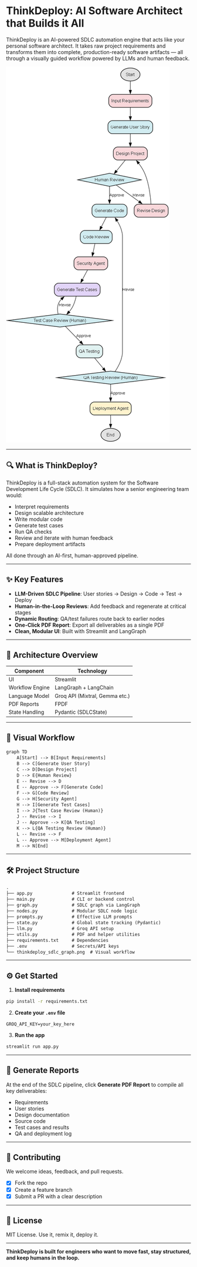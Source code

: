 # ThinkDeploy: AI Software Architect that Builds it All

ThinkDeploy is an AI-powered SDLC automation engine that acts like your personal software architect. It takes raw project requirements and transforms them into complete, production-ready software artifacts — all through a visually guided workflow powered by LLMs and human feedback.

![ThinkDeploy Workflow](thinkdeploy_sdlc_graph.png)

---

## 🔍 What is ThinkDeploy?

ThinkDeploy is a full-stack automation system for the Software Development Life Cycle (SDLC). It simulates how a senior engineering team would:

* Interpret requirements
* Design scalable architecture
* Write modular code
* Generate test cases
* Run QA checks
* Review and iterate with human feedback
* Prepare deployment artifacts

All done through an AI-first, human-approved pipeline.

---

## ✨ Key Features

* **LLM-Driven SDLC Pipeline**: User stories → Design → Code → Test → Deploy
* **Human-in-the-Loop Reviews**: Add feedback and regenerate at critical stages
* **Dynamic Routing**: QA/test failures route back to earlier nodes
* **One-Click PDF Report**: Export all deliverables as a single PDF
* **Clean, Modular UI**: Built with Streamlit and LangGraph

---

## 🧠 Architecture Overview

| Component       | Technology                     |
| --------------- | ------------------------------ |
| UI              | Streamlit                      |
| Workflow Engine | LangGraph + LangChain          |
| Language Model  | Groq API (Mixtral, Gemma etc.) |
| PDF Reports     | FPDF                           |
| State Handling  | Pydantic (SDLCState)           |

---

## 🔁 Visual Workflow

```mermaid
graph TD
    A[Start] --> B[Input Requirements]
    B --> C[Generate User Story]
    C --> D[Design Project]
    D --> E{Human Review}
    E -- Revise --> D
    E -- Approve --> F[Generate Code]
    F --> G[Code Review]
    G --> H[Security Agent]
    H --> I[Generate Test Cases]
    I --> J{Test Case Review (Human)}
    J -- Revise --> I
    J -- Approve --> K[QA Testing]
    K --> L{QA Testing Review (Human)}
    L -- Revise --> F
    L -- Approve --> M[Deployment Agent]
    M --> N[End]
```

---

## 🛠 Project Structure

```
.
├── app.py               # Streamlit frontend
├── main.py              # CLI or backend control
├── graph.py             # SDLC graph via LangGraph
├── nodes.py             # Modular SDLC node logic
├── prompts.py           # Effective LLM prompts
├── state.py             # Global state tracking (Pydantic)
├── llm.py               # Groq API setup
├── utils.py             # PDF and helper utilities
├── requirements.txt     # Dependencies
├── .env                 # Secrets/API keys
└── thinkdeploy_sdlc_graph.png  # Visual workflow
```

---

## ⚙️ Get Started

1. **Install requirements**

```bash
pip install -r requirements.txt
```

2. **Create your `.env` file**

```env
GROQ_API_KEY=your_key_here
```

3. **Run the app**

```bash
streamlit run app.py
```

---

## 🧾 Generate Reports

At the end of the SDLC pipeline, click **Generate PDF Report** to compile all key deliverables:

* Requirements
* User stories
* Design documentation
* Source code
* Test cases and results
* QA and deployment log

---

## 🤝 Contributing

We welcome ideas, feedback, and pull requests.

* [x] Fork the repo
* [x] Create a feature branch
* [x] Submit a PR with a clear description

---

## 📢 License

MIT License. Use it, remix it, deploy it.

---

**ThinkDeploy is built for engineers who want to move fast, stay structured, and keep humans in the loop.**
